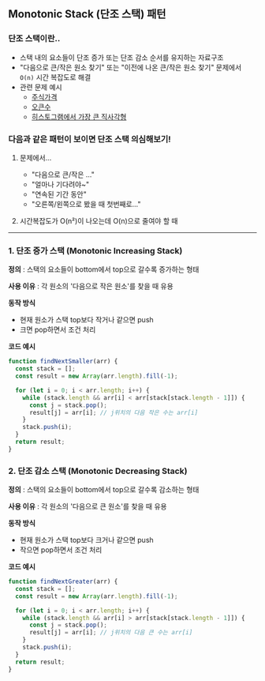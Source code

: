 ## Monotonic Stack (단조 스택) 패턴

### 단조 스택이란..

- 스택 내의 요소들이 단조 증가 또는 단조 감소 순서를 유지하는 자료구조
- "다음으로 큰/작은 원소 찾기" 또는 "이전에 나온 큰/작은 원소 찾기" 문제에서 `O(n)` 시간 복잡도로 해결
- 관련 문제 예시
  - [주식가격](https://school.programmers.co.kr/learn/courses/30/lessons/42584)
  - [오큰수](https://www.acmicpc.net/problem/17298)
  - [히스토그램에서 가장 큰 직사각형](https://www.acmicpc.net/problem/6549)

### 다음과 같은 패턴이 보이면 단조 스택 의심해보기!

1. 문제에서...

   - "다음으로 큰/작은 ..."
   - "얼마나 기다려야~"
   - "연속된 기간 동안"
   - "오른쪽/왼쪽으로 봤을 때 첫번째로..."

2. 시간복잡도가 O(n²)이 나오는데 O(n)으로 줄여야 할 때

---

### 1. 단조 증가 스택 (Monotonic Increasing Stack)

**정의** : 스택의 요소들이 bottom에서 top으로 갈수록 증가하는 형태

**사용 이유** : 각 원소의 '다음으로 작은 원소'를 찾을 때 유용

**동작 방식**

- 현재 원소가 스택 top보다 작거나 같으면 push
- 크면 pop하면서 조건 처리

**코드 예시**

```javascript
function findNextSmaller(arr) {
  const stack = [];
  const result = new Array(arr.length).fill(-1);

  for (let i = 0; i < arr.length; i++) {
    while (stack.length && arr[i] < arr[stack[stack.length - 1]]) {
      const j = stack.pop();
      result[j] = arr[i]; // j위치의 다음 작은 수는 arr[i]
    }
    stack.push(i);
  }
  return result;
}
```

### 2. 단조 감소 스택 (Monotonic Decreasing Stack)

**정의** : 스택의 요소들이 bottom에서 top으로 갈수록 감소하는 형태

**사용 이유** : 각 원소의 '다음으로 큰 원소'를 찾을 때 유용

**동작 방식**

- 현재 원소가 스택 top보다 크거나 같으면 push
- 작으면 pop하면서 조건 처리

**코드 예시**

```javascript
function findNextGreater(arr) {
  const stack = [];
  const result = new Array(arr.length).fill(-1);

  for (let i = 0; i < arr.length; i++) {
    while (stack.length && arr[i] > arr[stack[stack.length - 1]]) {
      const j = stack.pop();
      result[j] = arr[i]; // j위치의 다음 큰 수는 arr[i]
    }
    stack.push(i);
  }
  return result;
}
```
